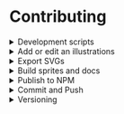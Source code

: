 # Contributing

<details>
<summary>Development scripts</summary>
| Command                                | Task                                                 |
| -------------------------------------- | ---------------------------------------------------- |
| `yarn build`                           | build all collections, once                          |
| `yarn build --collection {collection}` | build specified collection, once                     |
| `yarn publish`                         | prompts for new version number, and publishes to npm |

`build` commands will build the SVG sprites **and** rebuild the doc-site.
</details>

<details>
<summary>Add or edit an illustrations</summary>

- locate the source Illustrator file you'd like to update in `src/{collection}.ai`
- make changes and `save`

</details>

<details>
<summary>Export SVGs</summary>

- select `Export for screens`, from the `File` menu
  - export as `SVG`
  - select the corresponding directory (`svg/{collection}/`)
- select these settings
  - `styling` is `Presentation Attributes`
  - `precision` is at least `3`

![ai config](./images/ai-config.png)

</details>

<details>
<summary>Build sprites and docs</summary>

- run `yarn build` in the project root.
- watch for errors. the errors should help you.

</details>

<details>
<summary>Publish to NPM</summary>

- run `npm login` (if you haven't)

* run `yarn publish`
  - you'll be prompted for a new version number
  - add version notes to the changelog in `README.md`

</details>

<details>
<summary>Commit and Push</summary>

- in most cases, just push to `master`
- if you're changing a shared collection, maybe open a PR.

</details>

<details>
<summary>Versioning</summary>

Versions should break down like so

```
v1.0.0
 ^ ^ ^
 │ │ └─ Patch : Documentation and fixes
 │ └─── Minor : Additions
 └───── Major : Deletions and edits
```

When **adding** icons, increment the `Minor` place.

When **editing or removing** icons ("breaking changes"), increment the `Major` place.

When **fixing bugs and updating documentation**, increment the `Patch` place.

**In most cases, you should user the `Minor` place.**

</details>